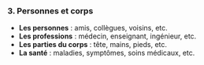 ### 3. Personnes et corps

- **Les personnes** : amis, collègues, voisins, etc.
- **Les professions** : médecin, enseignant, ingénieur, etc.
- **Les parties du corps** : tête, mains, pieds, etc.
- **La santé** : maladies, symptômes, soins médicaux, etc.
